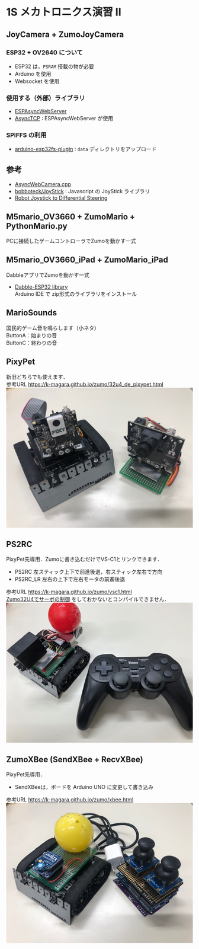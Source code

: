 # 1S メカトロニクス演習 II

## JoyCamera + ZumoJoyCamera

### ESP32 + OV2640 について

- ESP32 は，`PSRAM` 搭載の物が必要
- Arduino を使用
- Websocket を使用

### 使用する（外部）ライブラリ

- [ESPAsyncWebServer](https://github.com/me-no-dev/ESPAsyncWebServer)
- [AsyncTCP](https://github.com/me-no-dev/AsyncTCP) : ESPAsyncWebServer が使用

### SPIFFS の利用

- [arduino-esp32fs-plugin](https://github.com/me-no-dev/arduino-esp32fs-plugin) : `data` ディレクトリをアップロード

## 参考

- [AsyncWebCamera.cpp](https://gist.github.com/me-no-dev/d34fba51a8f059ac559bf62002e61aa3)
- [bobboteck/JoyStick](https://github.com/bobboteck/JoyStick) : Javascript の JoyStick ライブラリ
- [Robot Joystick to Differential Steering](https://www.impulseadventure.com/elec/robot-differential-steering.html)

## M5mario_OV3660 + ZumoMario + PythonMario.py

PCに接続したゲームコントローラでZumoを動かす一式

## M5mario_OV3660_iPad + ZumoMario_iPad

DabbleアプリでZumoを動かす一式

- [Dabble-ESP32 library](https://thestempedia.com/download/24469/)  
Arduino IDE で zip形式のライブラリをインストール


## MarioSounds

国民的ゲーム音を鳴らします（小ネタ）  
ButtonA：始まりの音  
ButtonC：終わりの音  


## PixyPet

新旧どちらでも使えます．  
参考URL https://k-magara.github.io/zumo/32u4_de_pixypet.html  
![イメージ図](/img/PixyPet.jpg)


## PS2RC

PixyPet先導用．Zumoに書き込むだけでVS-C1とリンクできます．

- PS2RC 左スティック上下で前進後退，右スティック左右で方向
- PS2RC_LR 左右の上下で左右モータの前進後退

参考URL https://k-magara.github.io/zumo/vsc1.html  
[Zumo32U4でサーボの制御](https://k-magara.github.io/zumo/servo.html) をしておかないとコンパイルできません．  
![イメージ図](/img/VSC1.jpg)


## ZumoXBee (SendXBee + RecvXBee)

PixyPet先導用．

- SendXBeeは，ボードを Arduino UNO に変更して書き込み

参考URL https://k-magara.github.io/zumo/xbee.html  
![イメージ図](/img/ZumoXBee.jpg)
